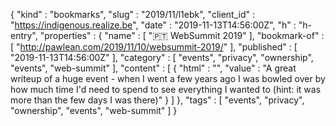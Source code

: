 {
  "kind" : "bookmarks",
  "slug" : "2019/11/l1ebk",
  "client_id" : "https://indigenous.realize.be",
  "date" : "2019-11-13T14:56:00Z",
  "h" : "h-entry",
  "properties" : {
    "name" : [ "🇵🇹 WebSummit 2019" ],
    "bookmark-of" : [ "http://pawlean.com/2019/11/10/websummit-2019/" ],
    "published" : [ "2019-11-13T14:56:00Z" ],
    "category" : [ "events", "privacy", "ownership", "events", "web-summit" ],
    "content" : [ {
      "html" : "",
      "value" : "A great writeup of a huge event - when I went a few years ago I was bowled over by how much time I'd need to spend to see everything I wanted to (hint: it was more than the few days I was there)"
    } ]
  },
  "tags" : [ "events", "privacy", "ownership", "events", "web-summit" ]
}
